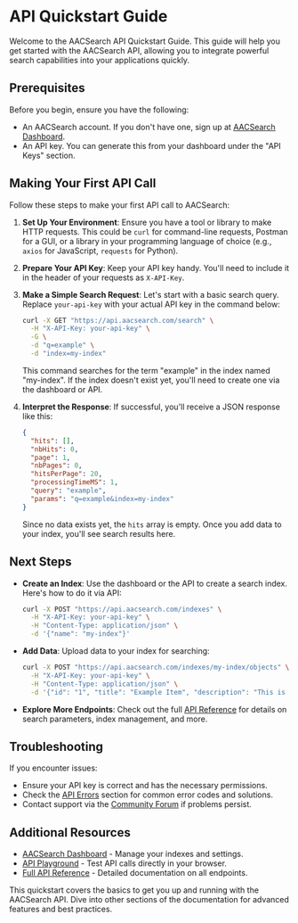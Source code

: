 # API Quickstart Guide

Welcome to the AACSearch API Quickstart Guide. This guide will help you get started with the AACSearch API, allowing you to integrate powerful search capabilities into your applications quickly.

## Prerequisites

Before you begin, ensure you have the following:

- An AACSearch account. If you don't have one, sign up at [AACSearch Dashboard](https://dashboard.aacsearch.com).
- An API key. You can generate this from your dashboard under the "API Keys" section.

## Making Your First API Call

Follow these steps to make your first API call to AACSearch:

1. **Set Up Your Environment**: Ensure you have a tool or library to make HTTP requests. This could be `curl` for command-line requests, Postman for a GUI, or a library in your programming language of choice (e.g., `axios` for JavaScript, `requests` for Python).

2. **Prepare Your API Key**: Keep your API key handy. You'll need to include it in the header of your requests as `X-API-Key`.

3. **Make a Simple Search Request**: Let's start with a basic search query. Replace `your-api-key` with your actual API key in the command below:

   ```bash
   curl -X GET "https://api.aacsearch.com/search" \
     -H "X-API-Key: your-api-key" \
     -G \
     -d "q=example" \
     -d "index=my-index"
   ```

   This command searches for the term "example" in the index named "my-index". If the index doesn't exist yet, you'll need to create one via the dashboard or API.

4. **Interpret the Response**: If successful, you'll receive a JSON response like this:

   ```json
   {
     "hits": [],
     "nbHits": 0,
     "page": 1,
     "nbPages": 0,
     "hitsPerPage": 20,
     "processingTimeMS": 1,
     "query": "example",
     "params": "q=example&index=my-index"
   }
   ```

   Since no data exists yet, the `hits` array is empty. Once you add data to your index, you'll see search results here.

## Next Steps

- **Create an Index**: Use the dashboard or the API to create a search index. Here's how to do it via API:

  ```bash
  curl -X POST "https://api.aacsearch.com/indexes" \
    -H "X-API-Key: your-api-key" \
    -H "Content-Type: application/json" \
    -d '{"name": "my-index"}'
  ```

- **Add Data**: Upload data to your index for searching:

  ```bash
  curl -X POST "https://api.aacsearch.com/indexes/my-index/objects" \
    -H "X-API-Key: your-api-key" \
    -H "Content-Type: application/json" \
    -d '{"id": "1", "title": "Example Item", "description": "This is an example item for search."}'
  ```

- **Explore More Endpoints**: Check out the full [API Reference](../api/search.md) for details on search parameters, index management, and more.

## Troubleshooting

If you encounter issues:

- Ensure your API key is correct and has the necessary permissions.
- Check the [API Errors](../troubleshooting/api-errors.md) section for common error codes and solutions.
- Contact support via the [Community Forum](https://community.aacsearch.com) if problems persist.

## Additional Resources

- [AACSearch Dashboard](https://dashboard.aacsearch.com) - Manage your indexes and settings.
- [API Playground](https://api.aacsearch.com/playground) - Test API calls directly in your browser.
- [Full API Reference](../api/search.md) - Detailed documentation on all endpoints.

This quickstart covers the basics to get you up and running with the AACSearch API. Dive into other sections of the documentation for advanced features and best practices.
